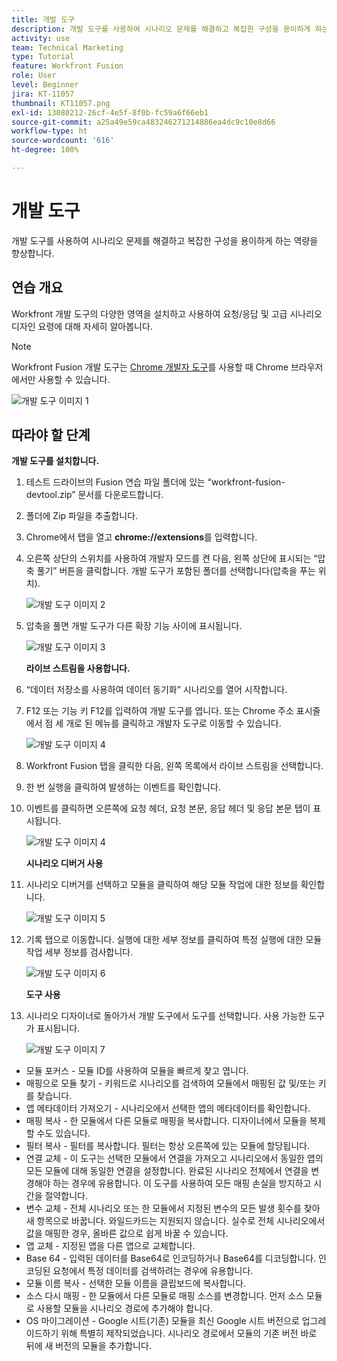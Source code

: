 ```yaml
---
title: 개발 도구
description: 개발 도구를 사용하여 시나리오 문제를 해결하고 복잡한 구성을 용이하게 하는 역량을 향상합니다.
activity: use
team: Technical Marketing
type: Tutorial
feature: Workfront Fusion
role: User
level: Beginner
jira: KT-11057
thumbnail: KT11057.png
exl-id: 13080212-26cf-4e5f-8f0b-fc59a6f66eb1
source-git-commit: a25a49e59ca483246271214886ea4dc9c10e8d66
workflow-type: ht
source-wordcount: '616'
ht-degree: 100%

---
```


# 개발 도구

개발 도구를 사용하여 시나리오 문제를 해결하고 복잡한 구성을 용이하게 하는 역량을 향상합니다.

## 연습 개요

Workfront 개발 도구의 다양한 영역을 설치하고 사용하여 요청/응답 및 고급 시나리오 디자인 요령에 대해 자세히 알아봅니다.

>[!NOTE]
>
>Workfront Fusion 개발 도구는 [Chrome 개발자 도구](https://developer.chrome.com/docs/devtools/)를 사용할 때 Chrome 브라우저에서만 사용할 수 있습니다.

![개발 도구 이미지 1](../12-exercises/assets/devtool-walkthrough-1.png)

## 따라야 할 단계

**개발 도구를 설치합니다.**

1. 테스트 드라이브의 Fusion 연습 파일 폴더에 있는 “workfront-fusion-devtool.zip” 문서를 다운로드합니다.
1. 폴더에 Zip 파일을 추출합니다.
1. Chrome에서 탭을 열고 **chrome://extensions**&#x200B;를 입력합니다.
1. 오른쪽 상단의 스위치를 사용하여 개발자 모드를 켠 다음, 왼쪽 상단에 표시되는 “압축 풀기” 버튼을 클릭합니다. 개발 도구가 포함된 폴더를 선택합니다(압축을 푸는 위치).

   ![개발 도구 이미지 2](../12-exercises/assets/devtool-walkthrough-2.png)

1. 압축을 풀면 개발 도구가 다른 확장 기능 사이에 표시됩니다.

   ![개발 도구 이미지 3](../12-exercises/assets/devtool-walkthrough-3.png)

   **라이브 스트림을 사용합니다.**

1. “데이터 저장소를 사용하여 데이터 동기화” 시나리오를 열어 시작합니다.
1. F12 또는 기능 키 F12를 입력하여 개발 도구를 엽니다. 또는 Chrome 주소 표시줄에서 점 세 개로 된 메뉴를 클릭하고 개발자 도구로 이동할 수 있습니다.

   ![개발 도구 이미지 4](../12-exercises/assets/navigate-to-devtools.png)

1. Workfront Fusion 탭을 클릭한 다음, 왼쪽 목록에서 라이브 스트림을 선택합니다.
1. 한 번 실행을 클릭하여 발생하는 이벤트를 확인합니다.
1. 이벤트를 클릭하면 오른쪽에 요청 헤더, 요청 본문, 응답 헤더 및 응답 본문 탭이 표시됩니다.

   ![개발 도구 이미지 4](../12-exercises/assets/devtool-walkthrough-4.png)

   **시나리오 디버거 사용**

1. 시나리오 디버거를 선택하고 모듈을 클릭하여 해당 모듈 작업에 대한 정보를 확인합니다.

   ![개발 도구 이미지 5](../12-exercises/assets/devtool-walkthrough-5.png)

1. 기록 탭으로 이동합니다. 실행에 대한 세부 정보를 클릭하여 특정 실행에 대한 모듈 작업 세부 정보를 검사합니다.

   ![개발 도구 이미지 6](../12-exercises/assets/devtool-walkthrough-6.png)

   **도구 사용**

1. 시나리오 디자이너로 돌아가서 개발 도구에서 도구를 선택합니다. 사용 가능한 도구가 표시됩니다.

   ![개발 도구 이미지 7](../12-exercises/assets/devtool-walkthrough-7.png)

+ 모듈 포커스 - 모듈 ID를 사용하여 모듈을 빠르게 찾고 엽니다.
+ 매핑으로 모듈 찾기 - 키워드로 시나리오를 검색하여 모듈에서 매핑된 값 및/또는 키를 찾습니다.
+ 앱 메타데이터 가져오기 - 시나리오에서 선택한 앱의 메타데이터를 확인합니다.
+ 매핑 복사 - 한 모듈에서 다른 모듈로 매핑을 복사합니다. 디자이너에서 모듈을 복제할 수도 있습니다.
+ 필터 복사 - 필터를 복사합니다. 필터는 항상 오른쪽에 있는 모듈에 할당됩니다.
+ 연결 교체 - 이 도구는 선택한 모듈에서 연결을 가져오고 시나리오에서 동일한 앱의 모든 모듈에 대해 동일한 연결을 설정합니다. 완료된 시나리오 전체에서 연결을 변경해야 하는 경우에 유용합니다. 이 도구를 사용하여 모든 매핑 손실을 방지하고 시간을 절약합니다.
+ 변수 교체 - 전체 시나리오 또는 한 모듈에서 지정된 변수의 모든 발생 횟수를 찾아 새 항목으로 바꿉니다. 와일드카드는 지원되지 않습니다. 실수로 전체 시나리오에서 값을 매핑한 경우, 올바른 값으로 쉽게 바꿀 수 있습니다.
+ 앱 교체 - 지정된 앱을 다른 앱으로 교체합니다.
+ Base 64 - 입력된 데이터를 Base64로 인코딩하거나 Base64를 디코딩합니다. 인코딩된 요청에서 특정 데이터를 검색하려는 경우에 유용합니다.
+ 모듈 이름 복사 - 선택한 모듈 이름을 클립보드에 복사합니다.
+ 소스 다시 매핑 - 한 모듈에서 다른 모듈로 매핑 소스를 변경합니다. 먼저 소스 모듈로 사용할 모듈을 시나리오 경로에 추가해야 합니다.
+ OS 마이그레이션 - Google 시트(기존) 모듈을 최신 Google 시트 버전으로 업그레이드하기 위해 특별히 제작되었습니다. 시나리오 경로에서 모듈의 기존 버전 바로 뒤에 새 버전의 모듈을 추가합니다.
